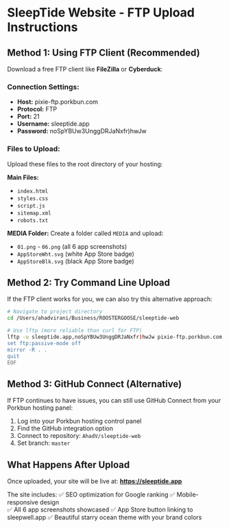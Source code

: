 # SleepTide Website - FTP Upload Instructions

## Method 1: Using FTP Client (Recommended)

Download a free FTP client like **FileZilla** or **Cyberduck**:

### Connection Settings:
- **Host:** pixie-ftp.porkbun.com
- **Protocol:** FTP
- **Port:** 21
- **Username:** sleeptide.app
- **Password:** noSpYBUw3UnggDRJaNxfr)hwJw

### Files to Upload:
Upload these files to the root directory of your hosting:

**Main Files:**
- `index.html` 
- `styles.css`
- `script.js`
- `sitemap.xml`
- `robots.txt`

**MEDIA Folder:**
Create a folder called `MEDIA` and upload:
- `01.png` - `06.png` (all 6 app screenshots)
- `AppStoreWht.svg` (white App Store badge)
- `AppStoreBlk.svg` (black App Store badge)

## Method 2: Try Command Line Upload

If the FTP client works for you, we can also try this alternative approach:

```bash
# Navigate to project directory
cd /Users/ahadvirani/Business/ROOSTERGOOSE/sleeptide-web

# Use lftp (more reliable than curl for FTP)
lftp -u sleeptide.app,noSpYBUw3UnggDRJaNxfr)hwJw pixie-ftp.porkbun.com << EOF
set ftp:passive-mode off
mirror -R . .
quit
EOF
```

## Method 3: GitHub Connect (Alternative)

If FTP continues to have issues, you can still use GitHub Connect from your Porkbun hosting panel:
1. Log into your Porkbun hosting control panel
2. Find the GitHub integration option
3. Connect to repository: `AhadV/sleeptide-web`
4. Set branch: `master`

## What Happens After Upload

Once uploaded, your site will be live at:
**https://sleeptide.app**

The site includes:
✅ SEO optimization for Google ranking
✅ Mobile-responsive design  
✅ All 6 app screenshots showcased
✅ App Store button linking to sleepwell.app
✅ Beautiful starry ocean theme with your brand colors